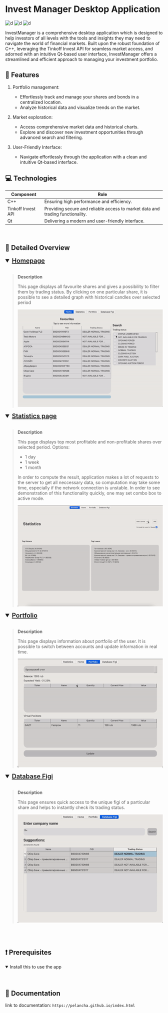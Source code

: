 # Invest Manager Desktop Application

![d](https://img.shields.io/badge/language-C++_-blue)
![d](https://img.shields.io/badge/contributors-4_-green)
![d](https://img.shields.io/badge/group-232–1_-pink)

InvestManager is a comprehensive desktop application which is designed to help investors of all levels with the tools and insights they may need to navigate the world of financial markets. Built upon the robust foundation of C++, leveraging the Tinkoff Invest API for seamless market access, and adorned with an intuitive Qt-based user interface, InvestManager offers a streamlined and efficient approach to managing your investment portfolio.

## 📝 Features

1) Portfolio management:
   * Effortlessly track and manage your shares and bonds in a centralized location.
   * Analyze historical data and visualize trends on the market.
  
2) Market exploration:
    * Access comprehensive market data and historical charts.
    * Explore and discover new investment opportunities through advanced search and filtering.
  

3) User-Friendly Interface:
    * Navigate effortlessly through the application with a clean and intuitive Qt-based interface.

## 💻 Technologies

| Component     |Role              |
|----------------------|-----------------------------------------------------------------------------------|
| C++                  | Ensuring high performance and efficiency.                                         |
| Tinkoff Invest API   | Providing secure and reliable access to market data and trading functionality.    |
| Qt                   | Delivering a modern and user-friendly interface.                                  |

<br/>

## 🔎 Detailed Overview 

<details open>
<summary style="font-size: 20px; font-weight: 600; text-decoration: underline">
 Homepage
</summary> <br />

> **Description**
>
> This page displays all favourite shares and gives a possibility to filter them by trading status. By clicking on one particular share, it is possible to see a detailed graph with historical candles over selected period
>   
> ![Figi demo](./assets/home.gif) 
</details>


<details open>
<summary style="font-size: 20px; font-weight: 600; text-decoration: underline">
 Statistics page
</summary> <br />

> **Description**
>
>
> This page displays top most profitable and non-profitable shares over selected period. Options: 
> * 1 day
> * 1 week
> * 1 month
> 
> In order to compute the result, application makes a lot of requests to the server to get all neccessary data, so computation may take some time, especially if the network connection is unstable. In order to see demonstration of this functionality quickly, one may set combo box to active mode.  
>
> ![Statistics demo](./assets/statistics.gif)
</details>

<details open>
<summary style="font-size: 20px; font-weight: 600; text-decoration: underline">
 Portfolio
</summary> <br />


> **Description**
>
>
> This page displays information about portfolio of the user. It is possible to switch between accounts and update information in real time.
>   
> ![Figi demo](./assets/portfolio.gif)
</details>


<details open>
<summary style="font-size: 20px; font-weight: 600; text-decoration: underline">
 Database Figi
</summary> <br />

> **Description**
>
>
> This page ensures quick access to the unique figi of a particular share and helps to instantly check its trading status.
>   
> ![Figi demo](./assets/figi.gif)
</details>

<br /><br />


## ❗️  Prerequisites 
<details open>
<summary>
 Install this to use the app
</summary> <br />



</details>

<br />

## 📖 Documentation 
link to documentation: ``https://pelancha.github.io/index.html``



